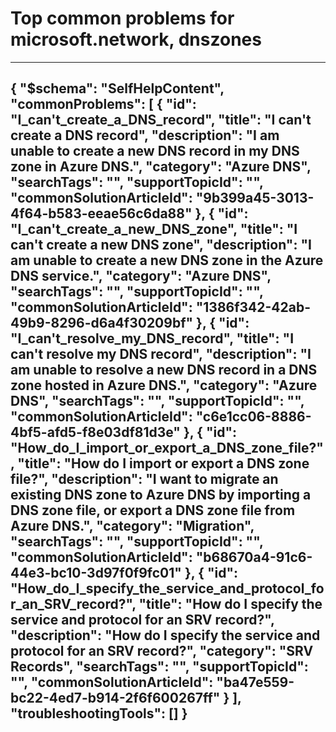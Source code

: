 <properties
	pageTitle="Top common problems for microsoft.network, dnszones"
	description="Top common problems for microsoft.network, dnszones"        
	service="microsoft.network"
	resource="dnszones"
	resourceTags=""
	authors="gansmore"
	ms.author="gamore"
	displayOrder=""
	articleId="dcbe5c8c-9ce8-49f6-960b-6439f6a49727"
	selfHelpType="diagnoseandsolve"
	productPesIds="15804"
	cloudEnvironments="public"
/>
# Top common problems for microsoft.network, dnszones
---
{
    "$schema": "SelfHelpContent",
    "commonProblems": [
        {
            "id": "I_can't_create_a_DNS_record",
            "title": "I can't create a DNS record",
            "description": "I am unable to create a new DNS record in my DNS zone in Azure DNS.",
            "category": "Azure DNS",
            "searchTags": "",
            "supportTopicId": "",
            "commonSolutionArticleId": "9b399a45-3013-4f64-b583-eeae56c6da88"
        },
        {
            "id": "I_can't_create_a_new_DNS_zone",
            "title": "I can't create a new DNS zone",
            "description": "I am unable to create a new DNS zone in the Azure DNS service.",
            "category": "Azure DNS",
            "searchTags": "",
            "supportTopicId": "",
            "commonSolutionArticleId": "1386f342-42ab-49b9-8296-d6a4f30209bf"
        },
        {
            "id": "I_can't_resolve_my_DNS_record",
            "title": "I can't resolve my DNS record",
            "description": "I am unable to resolve a new DNS record in a DNS zone hosted in Azure DNS.",
            "category": "Azure DNS",
            "searchTags": "",
            "supportTopicId": "",
            "commonSolutionArticleId": "c6e1cc06-8886-4bf5-afd5-f8e03df81d3e"
        },
        {
            "id": "How_do_I_import_or_export_a_DNS_zone_file?",
            "title": "How do I import or export a DNS zone file?",
            "description": "I want to migrate an existing DNS zone to Azure DNS by importing a DNS zone file, or export a DNS zone file from Azure DNS.",
            "category": "Migration",
            "searchTags": "",
            "supportTopicId": "",
            "commonSolutionArticleId": "b68670a4-91c6-44e3-bc10-3d97f0f9fc01"
        },
        {
            "id": "How_do_I_specify_the_service_and_protocol_for_an_SRV_record?",
            "title": "How do I specify the service and protocol for an SRV record?",
            "description": "How do I specify the service and protocol for an SRV record?",
            "category": "SRV Records",
            "searchTags": "",
            "supportTopicId": "",
            "commonSolutionArticleId": "ba47e559-bc22-4ed7-b914-2f6f600267ff"
        }
    ],
    "troubleshootingTools": []
}
---

